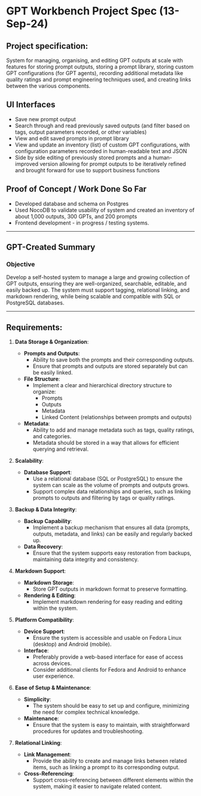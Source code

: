 # GPT Workbench Project Spec (13-Sep-24)

## Project specification: 

System for managing, organising, and editing GPT outputs at scale with features for storing prompt outputs, storing a prompt library, storing custom GPT configurations (for GPT agents), recording additional metadata like quality ratings and prompt engineering techniques used, and creating links between the various components.

## UI Interfaces

- Save new prompt output
- Search through and read previously saved outputs (and filter based on tags, output parameters recorded, or other variables)
- View and edit saved prompts in prompt library
- View and update an inventory (list) of custom GPT configurations, with configuration parameters recorded in human-readable text and JSON
- Side by side editing of previously stored prompts and a human-improved version allowing for prompt outputs to be iteratively refined and brought forward for use to support business functions

## Proof of Concept  / Work Done So Far

- Developed database and schema on Postgres
- Used NocoDB to validate usability of system and created an inventory of about 1,000 outputs, 300 GPTs, and 200 prompts
- Frontend development - in progress / testing systems.
  
---

## GPT-Created Summary

### Objective 

Develop a self-hosted system to manage a large and growing collection of GPT outputs, ensuring they are well-organized, searchable, editable, and easily backed up. The system must support tagging, relational linking, and markdown rendering, while being scalable and compatible with SQL or PostgreSQL databases.

---

## Requirements:

1. **Data Storage & Organization**:
   - **Prompts and Outputs**:
     - Ability to save both the prompts and their corresponding outputs.
     - Ensure that prompts and outputs are stored separately but can be easily linked.
   - **File Structure**:
     - Implement a clear and hierarchical directory structure to organize:
       - Prompts
       - Outputs
       - Metadata
       - Linked Content (relationships between prompts and outputs)
   - **Metadata**:
     - Ability to add and manage metadata such as tags, quality ratings, and categories.
     - Metadata should be stored in a way that allows for efficient querying and retrieval.

2. **Scalability**:
   - **Database Support**:
     - Use a relational database (SQL or PostgreSQL) to ensure the system can scale as the volume of prompts and outputs grows.
     - Support complex data relationships and queries, such as linking prompts to outputs and filtering by tags or quality ratings.

3. **Backup & Data Integrity**:
   - **Backup Capability**:
     - Implement a backup mechanism that ensures all data (prompts, outputs, metadata, and links) can be easily and regularly backed up.
   - **Data Recovery**:
     - Ensure that the system supports easy restoration from backups, maintaining data integrity and consistency.

4. **Markdown Support**:
   - **Markdown Storage**:
     - Store GPT outputs in markdown format to preserve formatting.
   - **Rendering & Editing**:
     - Implement markdown rendering for easy reading and editing within the system.

5. **Platform Compatibility**:
   - **Device Support**:
     - Ensure the system is accessible and usable on Fedora Linux (desktop) and Android (mobile).
   - **Interface**:
     - Preferably provide a web-based interface for ease of access across devices.
     - Consider additional clients for Fedora and Android to enhance user experience.

6. **Ease of Setup & Maintenance**:
   - **Simplicity**:
     - The system should be easy to set up and configure, minimizing the need for complex technical knowledge.
   - **Maintenance**:
     - Ensure that the system is easy to maintain, with straightforward procedures for updates and troubleshooting.

7. **Relational Linking**:
   - **Link Management**:
     - Provide the ability to create and manage links between related items, such as linking a prompt to its corresponding output.
   - **Cross-Referencing**:
     - Support cross-referencing between different elements within the system, making it easier to navigate related content.